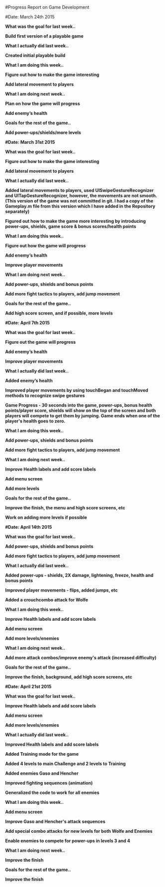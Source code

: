 #Progress Report on Game Development


#Date: March 24th 2015

<b>What was the goal for last week..

Build first version of a playable game

<b>What I actually did last week..

Created initial playable build

<b>What I am doing this week..

Figure out how to make the game interesting

Add lateral movement to players

<b>What I am doing next week..

Plan on how the game will progress

Add enemy’s health

<b>Goals for the rest of the game.. 

Add power-ups/shields/more levels



#Date: March 31st 2015

<b>What was the goal for last week..

Figure out how to make the game interesting

Add lateral movement to players

<b>What I actually did last week..

Added lateral movements to players, used UISwipeGestureRecognizer and UITapGestureRecognizer, however, the movements are not smooth. (This version of the game was not committed in git. I had a copy of the Gameplay.m file from this version which I have added in the Repository separately)

Figured out how to make the game more interesting by introducing power-ups, shields, game score & bonus scores/health points

<b>What I am doing this week..

Figure out how the game will progress 

Add enemy’s health

Improve player movements

<b>What I am doing next week..

Add power-ups, shields and bonus points

Add more fight tactics to players, add jump movement

<b>Goals for the rest of the game.. 

Add high score screen, and if possible, more levels



#Date: April 7th 2015

<b>What was the goal for last week..

Figure out the game will progress 

Add enemy’s health

Improve player movements

<b>What I actually did last week..

Added enemy’s health

Improved player movements by using touchBegan and touchMoved methods to recognize swipe gestures

Game Progress - 30 seconds into the game, power-ups, bonus health points/player score, shields will show on the top of the screen and both players will compete to get them by jumping. Game ends when one of the player's health goes to zero.

<b>What I am doing this week..

Add power-ups, shields and bonus points

Add more fight tactics to players, add jump movement

<b>What I am doing next week..

Improve Health labels and add score labels 

Add menu screen

Add more levels

<b>Goals for the rest of the game.. 

Improve the finish, the menu and high score screens, etc

Work on adding more levels if possible



#Date: April 14th 2015

<b>What was the goal for last week..

Add power-ups, shields and bonus points

Add more fight tactics to players, add jump movement

<b>What I actually did last week..

Added power-ups - shields, 2X damage, lightening, freeze, health and bonus points

Improved player movements - flips, added jumps, etc

Added a crouchcombo attack for Wolfe

<b>What I am doing this week..

Improve Health labels and add score labels

Add menu screen

Add more levels/enemies

<b>What I am doing next week..

Add more attack combos/improve enemy's attack (increased difficulty)

<b>Goals for the rest of the game.. 

Improve the finish, background, add high score screens, etc



#Date: April 21st 2015

<b>What was the goal for last week..

Improve Health labels and add score labels

Add menu screen

Add more levels/enemies

<b>What I actually did last week..

Improved Health labels and add score labels

Added Training mode for the game

Added 4 levels to main Challenge and 2 levels to Training

Added enemies Gaso and Hencher

Improved fighting sequences (animation)

Generalized the code to work for all enemies

<b>What I am doing this week..

Add menu screen

Improve Gaso and Hencher's attack sequences

Add special combo attacks for new levels for both Wolfe and Enemies

Enable enemies to compete for power-ups in levels 3 and 4

<b>What I am doing next week..

Improve the finish

<b>Goals for the rest of the game.. 

Improve the finish

